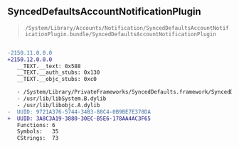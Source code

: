 ## SyncedDefaultsAccountNotificationPlugin

> `/System/Library/Accounts/Notification/SyncedDefaultsAccountNotificationPlugin.bundle/SyncedDefaultsAccountNotificationPlugin`

```diff

-2150.11.0.0.0
+2150.12.0.0.0
   __TEXT.__text: 0x588
   __TEXT.__auth_stubs: 0x130
   __TEXT.__objc_stubs: 0xc0

   - /System/Library/PrivateFrameworks/SyncedDefaults.framework/SyncedDefaults
   - /usr/lib/libSystem.B.dylib
   - /usr/lib/libobjc.A.dylib
-  UUID: 9721A376-5744-34B3-88C4-0B9BE7E378DA
+  UUID: 3A8C3A19-3880-30EC-B5E6-178AA4AC3F65
   Functions: 6
   Symbols:   35
   CStrings:  73

```
